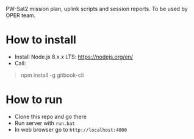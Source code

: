 PW-Sat2 mission plan, uplink scripts and session reports. To be used by OPER team.

# How to install
* Install Node.js 8.x.x LTS: https://nodejs.org/en/
* Call:
> npm install -g gitbook-cli <br/>

# How to run
* Clone this repo and go there
* Run server with `run.bat`
* In web browser go to `http://localhost:4000`
